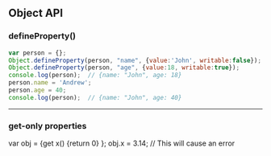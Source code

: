 ## Object API

### defineProperty()

````js
var person = {};
Object.defineProperty(person, "name", {value:'John', writable:false});
Object.defineProperty(person, "age", {value:18, writable:true});
console.log(person);  // {name: "John", age: 18}
person.name = 'Andrew';
person.age = 40;
console.log(person);  // {name: "John", age: 40}
````

---

### get-only properties

var obj = {get x() {return 0} };
obj.x = 3.14;            // This will cause an error

